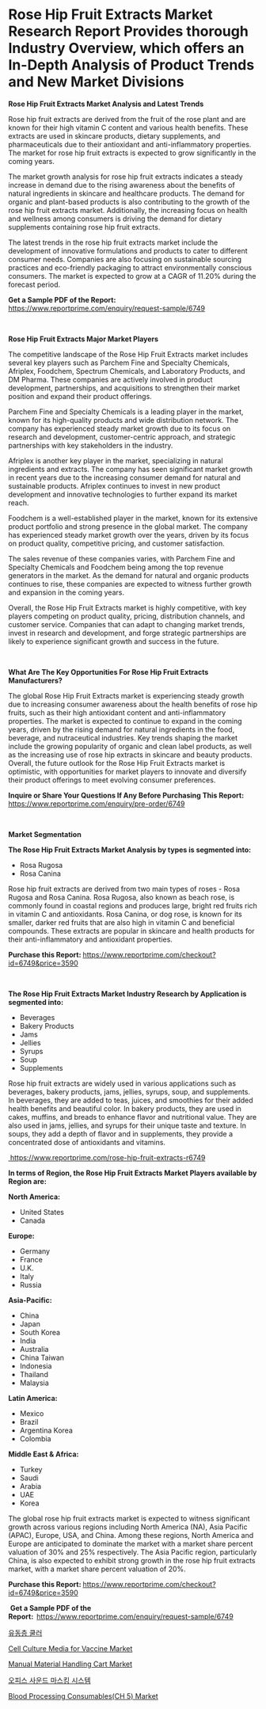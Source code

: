 <p><h1>Rose Hip Fruit Extracts Market Research Report Provides thorough Industry Overview, which offers an In-Depth Analysis of Product Trends and New Market Divisions</h1></p><p><strong>Rose Hip Fruit Extracts Market Analysis and Latest Trends</strong></p>
<p><p>Rose hip fruit extracts are derived from the fruit of the rose plant and are known for their high vitamin C content and various health benefits. These extracts are used in skincare products, dietary supplements, and pharmaceuticals due to their antioxidant and anti-inflammatory properties. The market for rose hip fruit extracts is expected to grow significantly in the coming years.</p><p>The market growth analysis for rose hip fruit extracts indicates a steady increase in demand due to the rising awareness about the benefits of natural ingredients in skincare and healthcare products. The demand for organic and plant-based products is also contributing to the growth of the rose hip fruit extracts market. Additionally, the increasing focus on health and wellness among consumers is driving the demand for dietary supplements containing rose hip fruit extracts.</p><p>The latest trends in the rose hip fruit extracts market include the development of innovative formulations and products to cater to different consumer needs. Companies are also focusing on sustainable sourcing practices and eco-friendly packaging to attract environmentally conscious consumers. The market is expected to grow at a CAGR of 11.20% during the forecast period.</p></p>
<p><strong>Get a Sample PDF of the Report:&nbsp;</strong> <a href="https://www.reportprime.com/enquiry/request-sample/6749">https://www.reportprime.com/enquiry/request-sample/6749</a></p>
<p>&nbsp;</p>
<p><strong>Rose Hip Fruit Extracts Major Market Players</strong></p>
<p><p>The competitive landscape of the Rose Hip Fruit Extracts market includes several key players such as Parchem Fine and Specialty Chemicals, Afriplex, Foodchem, Spectrum Chemicals, and Laboratory Products, and DM Pharma. These companies are actively involved in product development, partnerships, and acquisitions to strengthen their market position and expand their product offerings.</p><p>Parchem Fine and Specialty Chemicals is a leading player in the market, known for its high-quality products and wide distribution network. The company has experienced steady market growth due to its focus on research and development, customer-centric approach, and strategic partnerships with key stakeholders in the industry.</p><p>Afriplex is another key player in the market, specializing in natural ingredients and extracts. The company has seen significant market growth in recent years due to the increasing consumer demand for natural and sustainable products. Afriplex continues to invest in new product development and innovative technologies to further expand its market reach.</p><p>Foodchem is a well-established player in the market, known for its extensive product portfolio and strong presence in the global market. The company has experienced steady market growth over the years, driven by its focus on product quality, competitive pricing, and customer satisfaction.</p><p>The sales revenue of these companies varies, with Parchem Fine and Specialty Chemicals and Foodchem being among the top revenue generators in the market. As the demand for natural and organic products continues to rise, these companies are expected to witness further growth and expansion in the coming years.</p><p>Overall, the Rose Hip Fruit Extracts market is highly competitive, with key players competing on product quality, pricing, distribution channels, and customer service. Companies that can adapt to changing market trends, invest in research and development, and forge strategic partnerships are likely to experience significant growth and success in the future.</p></p>
<p>&nbsp;</p>
<p><strong>What Are The Key Opportunities For Rose Hip Fruit Extracts Manufacturers?</strong></p>
<p><p>The global Rose Hip Fruit Extracts market is experiencing steady growth due to increasing consumer awareness about the health benefits of rose hip fruits, such as their high antioxidant content and anti-inflammatory properties. The market is expected to continue to expand in the coming years, driven by the rising demand for natural ingredients in the food, beverage, and nutraceutical industries. Key trends shaping the market include the growing popularity of organic and clean label products, as well as the increasing use of rose hip extracts in skincare and beauty products. Overall, the future outlook for the Rose Hip Fruit Extracts market is optimistic, with opportunities for market players to innovate and diversify their product offerings to meet evolving consumer preferences.</p></p>
<p><strong>Inquire or Share Your Questions If Any Before Purchasing This Report:</strong> <a href="https://www.reportprime.com/enquiry/pre-order/6749">https://www.reportprime.com/enquiry/pre-order/6749</a></p>
<p>&nbsp;</p>
<p><strong>Market Segmentation</strong></p>
<p><strong>The Rose Hip Fruit Extracts Market Analysis by types is segmented into:</strong></p>
<p><ul><li>Rosa Rugosa</li><li>Rosa Canina</li></ul></p>
<p><p>Rose hip fruit extracts are derived from two main types of roses - Rosa Rugosa and Rosa Canina. Rosa Rugosa, also known as beach rose, is commonly found in coastal regions and produces large, bright red fruits rich in vitamin C and antioxidants. Rosa Canina, or dog rose, is known for its smaller, darker red fruits that are also high in vitamin C and beneficial compounds. These extracts are popular in skincare and health products for their anti-inflammatory and antioxidant properties.</p></p>
<p><strong>Purchase this Report:&nbsp;</strong><a href="https://www.reportprime.com/checkout?id=6749&price=3590">https://www.reportprime.com/checkout?id=6749&price=3590</a></p>
<p>&nbsp;</p>
<p><strong>The Rose Hip Fruit Extracts Market Industry Research by Application is segmented into:</strong></p>
<p><ul><li>Beverages</li><li>Bakery Products</li><li>Jams</li><li>Jellies</li><li>Syrups</li><li>Soup</li><li>Supplements</li></ul></p>
<p><p>Rose hip fruit extracts are widely used in various applications such as beverages, bakery products, jams, jellies, syrups, soup, and supplements. In beverages, they are added to teas, juices, and smoothies for their added health benefits and beautiful color. In bakery products, they are used in cakes, muffins, and breads to enhance flavor and nutritional value. They are also used in jams, jellies, and syrups for their unique taste and texture. In soups, they add a depth of flavor and in supplements, they provide a concentrated dose of antioxidants and vitamins.</p></p>
<p><a href="https://www.reportprime.com/rose-hip-fruit-extracts-r6749">&nbsp;https://www.reportprime.com/rose-hip-fruit-extracts-r6749</a></p>
<p><strong>In terms of Region, the Rose Hip Fruit Extracts Market Players available by Region are:</strong></p>
<p>
    <p> <strong> North America: </strong>
        <ul>
            <li>United States</li>
            <li>Canada</li>
        </ul>
        </p> 
    <p> <strong> Europe: </strong>
        <ul>
            <li>Germany</li>
            <li>France</li>
            <li>U.K.</li>
            <li>Italy</li>
            <li>Russia</li>
        </ul>
        </p> 
    <p> <strong> Asia-Pacific: </strong>
        <ul>
            <li>China</li>
            <li>Japan</li>
            <li>South Korea</li>
            <li>India</li>
            <li>Australia</li>
            <li>China Taiwan</li>
            <li>Indonesia</li>
            <li>Thailand</li>
            <li>Malaysia</li>
        </ul>
        </p> 
    <p> <strong> Latin America: </strong>
        <ul>
            <li>Mexico</li>
            <li>Brazil</li>
            <li>Argentina Korea</li>
            <li>Colombia</li>
        </ul>
        </p> 
    <p> <strong> Middle East & Africa: </strong>
        <ul>
            <li>Turkey</li>
            <li>Saudi</li>
            <li>Arabia</li>
            <li>UAE</li>
            <li>Korea</li>
        </ul>
    </p>
    </p>
<p><p>The global rose hip fruit extracts market is expected to witness significant growth across various regions including North America (NA), Asia Pacific (APAC), Europe, USA, and China. Among these regions, North America and Europe are anticipated to dominate the market with a market share percent valuation of 30% and 25% respectively. The Asia Pacific region, particularly China, is also expected to exhibit strong growth in the rose hip fruit extracts market, with a market share percent valuation of 20%.</p></p>
<p><strong>Purchase this Report: </strong><a href="https://www.reportprime.com/checkout?id=6749&price=3590">https://www.reportprime.com/checkout?id=6749&price=3590</a></p>
<p>&nbsp;<strong>Get a Sample PDF of the Report:&nbsp;&nbsp;</strong><a href="https://www.reportprime.com/enquiry/request-sample/6749">https://www.reportprime.com/enquiry/request-sample/6749</a></p>
<p><strong></strong></p>
<p><p><a href="https://medium.com/@deonnorh89/%EA%B8%80%EB%A1%9C%EB%B2%8C-%EC%9C%A0%EB%8F%99%EC%B8%B5-%EB%83%89%EA%B0%81%EA%B8%B0-%EC%8B%9C%EC%9E%A5%EC%9D%80-2024%EB%85%84%EB%B6%80%ED%84%B0-2031%EB%85%84%EA%B9%8C%EC%A7%80-5-7-%EC%9D%98-%EC%97%B0%ED%8F%89%EA%B7%A0-%EC%84%B1%EC%9E%A5%EB%A5%A0-cagr-%EC%9D%84-%EA%B8%B0%EB%A1%9D%ED%95%A0-%EA%B2%83%EC%9C%BC%EB%A1%9C-%EC%98%88%EC%83%81%EB%90%A9%EB%8B%88%EB%8B%A4-29da4cb989bb">유동층 쿨러</a></p><p><a href="https://issuu.com/reportprime-2/docs/cell-culture-media-for-vaccine-market-size-2030.pp">Cell Culture Media for Vaccine Market</a></p><p><a href="https://medium.com/@brennakessler/manual-material-handling-cart-market-trends-and-analysis-opportunities-and-challenges-for-future-4a12860bf427">Manual Material Handling Cart Market</a></p><p><a href="https://medium.com/@deonnorh89/%EA%B8%80%EB%A1%9C%EB%B2%8C-%EC%98%A4%ED%94%BC%EC%8A%A4-%EC%82%AC%EC%9A%B4%EB%93%9C-%EB%A7%88%EC%8A%A4%ED%82%B9-%EC%8B%9C%EC%8A%A4%ED%85%9C-%EC%8B%9C%EC%9E%A5-%EA%B7%9C%EB%AA%A8%EB%8A%94-%EC%97%B0%ED%8F%89%EA%B7%A0-%EC%84%B1%EC%9E%A5%EB%A5%A0%EC%9D%B4-14-%EC%97%90-%EB%8B%AC%ED%95%A0-%EA%B2%83%EC%9C%BC%EB%A1%9C-%EC%98%88%EC%83%81%EB%90%98%EB%A9%B0-%EC%9D%B4-%EB%B3%B4%EA%B3%A0%EC%84%9C%EB%8A%94-2024%EB%85%84%EB%B6%80%ED%84%B0-2031%EB%85%84%EA%B9%8C%EC%A7%80%EC%9D%98-%EC%8B%9C%EC%9E%A5-%EC%84%B1%EC%9E%A5-%ED%8A%B8%EB%A0%8C%EB%93%9C-%EA%B8%B0%ED%9A%8C-%EB%B0%8F-%EC%98%88%EC%B8%A1%EC%9D%84-03edc5caed0b">오피스 사운드 마스킹 시스템</a></p><p><a href="https://issuu.com/reportprime-2/docs/blood-processing-consumablesch-5-market-size-2030.">Blood Processing Consumables(CH 5) Market</a></p></p>